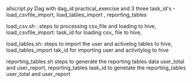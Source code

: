 allscript.py
    Dag with dag_id practical_exercise and  3 three task_id's - load_csvfile_import, load_tables_import , reporting_tables

load_csv.sh :
    steps to processing csv_file and loading to hive,
load_csvfile_import:
       task_id for loading csv_ file to hive,

load_tables.sh:
     steps to import the user and activelog tables to hive,
load_tables_import
        tak_id for importing user and activitylog to hive   

reporting_tables.sh
        steps to generate the reporting tables data user_total and user_report,
reporting_tables
       task_id to genetate the  reporting_tables user_total and user_report
       
        
